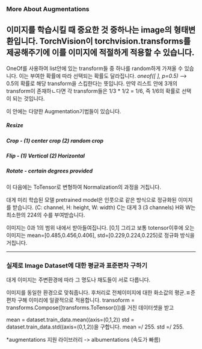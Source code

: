 ### More About Augmentations
이미지를 학습시킬 때 중요한 것 중하나는 image의 형태변환입니다. 
TorchVision이 torchvision.transforms를 제공해주기에 이를 이미지에 적절하게 적용할 수 있습니다.
-
OneOf를 사용하여 list안에 있는 transform들 중 하나를 random하게 가져올 수 있습니다.  이는 부여한 확률에 따라 선택되는 확률도 달라집니다.
*oneof([  ], p=0.5)*
--> 0.5의 확률로 해당 transform을 스킵한다는 뜻입니다. 
만약 리스트 안에 3개의 transform이 존재하ㄴ다면 각 transform들은 1/3 * 1/2 = 1/6, 즉 1/6의 확률로 선택이 되는 것입니다. 

이 안에는 다양한 Augmentation기법들이 있습니다.
##### Resize
##### Crop - (1) center crop (2) random crop
##### Flip - (1) Vertical (2) Horizontal
##### Rotate - certain degrees provided

이 다음에는 ToTensor로 변형하여 Normalization의 과정을 거칩니다.


대게 미리 학습된 모델 pretrained model은 인풋으로 같은 방식으로 정규화된 이미지를 받습니다.
(C: channel, H: height, W: width) C는 대게 3 (3 channels) H와 W는 최소한의 224의 수를 부여받습니다.

이미지는 0과 1의 범위 내에서 받아들여집니다. [0,1]
그리고 보통 totensor이후에 오는 이미지는 mean=[0.485,0.456,0.406], std=[0.229,0.224,0.225]로 정규화 방식을 거칩니다. 

_________________________________________

### 실제로 Image Dataset에 대한 평균과 표준편차 구하기
대게 이미지는 주변환경에 따라 그 명도나 채도들이 서로 다릅니다. 

이미지를 동일한 환경으로 맞춰줍니다. 후처리로 전체이미지에 대한 화소값의 평균.ㅍ준편차 구해 이미리에 일괄적으로 적용합니다. 
transoform = transforms.Compose([transforms.ToTensor()])를 거친 데이터셋을 받고 

mean = dataset.train_data.mean((axis=(0,1,2))
std = dataset.train_data.std((axis=(0,1,2))을 구합니다.
mean =/ 255.
std =/ 255.

*augmentations 지원 라이브러리 -> albumentations (속도가 빠름)

